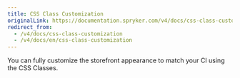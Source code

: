 ```yaml
---
title: CSS Class Customization
originalLink: https://documentation.spryker.com/v4/docs/css-class-customization
redirect_from:
  - /v4/docs/css-class-customization
  - /v4/docs/en/css-class-customization
---
```


You can fully customize the storefront appearance to match your CI using the CSS Classes.
